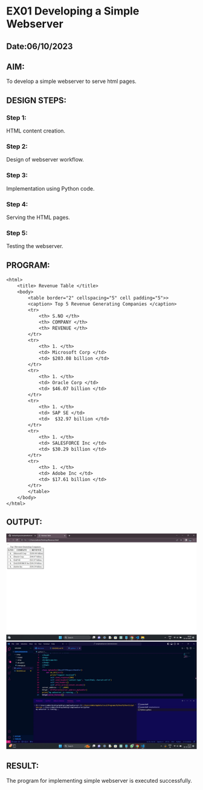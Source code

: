 # EX01 Developing a Simple Webserver
## Date:06/10/2023

## AIM:
To develop a simple webserver to serve html pages.

## DESIGN STEPS:
### Step 1: 
HTML content creation.

### Step 2:
Design of webserver workflow.

### Step 3:
Implementation using Python code.

### Step 4:
Serving the HTML pages.

### Step 5:
Testing the webserver.

## PROGRAM:
```
<html>
	<title> Revenue Table </title>
	<body>
		<table border="2" cellspacing="5" cell padding="5">>
		<caption> Top 5 Revenue Generating Companies </caption>
		<tr>
			<th> S.NO </th>
			<th> COMPANY </th>
			<th> REVENUE </th>
		</tr>
		<tr>
			<th> 1. </th>
			<td> Microsoft Corp </td>
			<td> $203.08 billion </td>
		</tr>
		<tr>
			<th> 1. </th>
			<td> Oracle Corp </td>
			<td> $46.07 billion </td>
		</tr>
		<tr>
			<th> 1. </th>
			<td> SAP SE </td>
			<td>  $32.97 billion </td>
		</tr>
		<tr>
			<th> 1. </th>
			<td> SALESFORCE Inc </td>
			<td> $30.29 billion </td>
		</tr>
		<tr>
			<th> 1. </th>
			<td> Adobe Inc </td>
			<td> $17.61 billion </td>
		</tr>
		</table>
	</body>
</html>
```
## OUTPUT:
![Alt text](image.png)
![Alt text](image-1.png)
## RESULT:
The program for implementing simple webserver is executed successfully.
